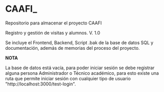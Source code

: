 # CAAFI_
Repositorio para almacenar el proyecto CAAFI

Registro y gestión de visitas y alumnos. V. 1.0

Se incluye el Frontend, Backend, Script .bak de la base de datos SQL y 
documentación, además de memorias del proceso del proyecto.


**NOTA**

La base de datos está vacía, para poder iniciar sesión se debe registrar alguna persona Administrador o Técnico académico, para esto existe una ruta que permite iniciar sesión con cualquier tipo de usuario "http://localhost:3000/test-login".

